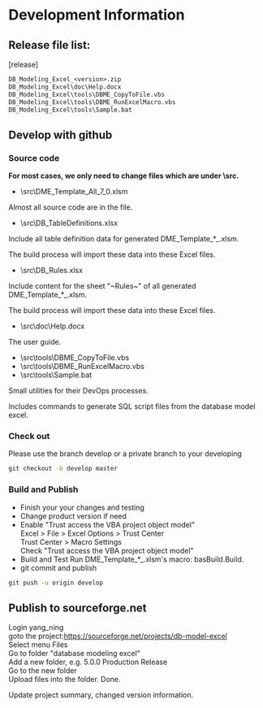 # Development Information

## Release file list:

[release]

```txt
DB_Modeling_Excel_<version>.zip
DB_Modeling_Excel\doc\Help.docx
DB_Modeling_Excel\tools\DBME_CopyToFile.vbs
DB_Modeling_Excel\tools\DBME_RunExcelMacro.vbs
DB_Modeling_Excel\tools\Sample.bat
```

## Develop with github

### Source code

**For most cases, we only need to change files which are under \src\.**

- \src\DME_Template_All_7_0.xlsm

Almost all source code are in the file.

- \src\DB_TableDefinitions.xlsx

Include all table definition data for generated DME_Template_*_<version>.xlsm.

The build process will import these data into these Excel files.

- \src\DB_Rules.xlsx

Include content for the sheet "~Rules~" of all generated DME_Template_*_<version>.xlsm.

The build process will import these data into these Excel files.

- \src\doc\Help.docx

The user guide.

- \src\tools\DBME_CopyToFile.vbs
- \src\tools\DBME_RunExcelMacro.vbs
- \src\tools\Sample.bat

Small utilities for their DevOps processes.

Includes commands to generate SQL script files from the database model excel.

### Check out
Please use the branch develop or a private branch to your developing

```bat
git checkout -b develop master
```

### Build and Publish

- Finish your your changes and testing
- Change product version if need
- Enable "Trust access the VBA project object model"  
  Excel > File > Excel Options > Trust Center  
  Trust Center > Macro Settings  
  Check "Trust access the VBA project object model"  
- Build and Test
  Run DME_Template_*_<version>.xlsm's macro: basBuild.Build.
- git commit and publish

```bat
git push -u origin develop
```

## Publish to sourceforge.net

Login yang_ning  
goto the project:https://sourceforge.net/projects/db-model-excel  
Select menu Files  
Go to folder "database modeling excel"  
Add a new folder, e.g. 5.0.0 Production Release  
Go to the new folder  
Upload files into the folder. Done.  

Update project summary, changed version information.
